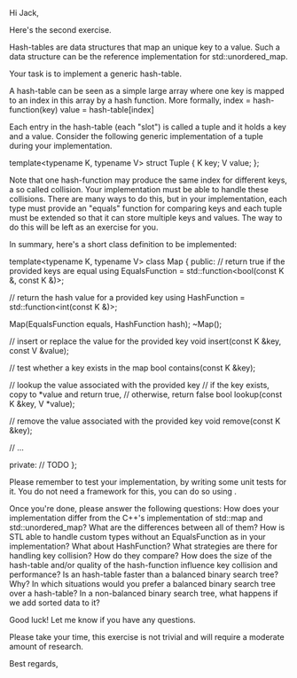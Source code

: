 Hi Jack,

Here's the second exercise.

Hash-tables are data structures that map an unique key to a value.
Such a data structure can be the reference implementation for std::unordered_map.

Your task is to implement a generic hash-table.

A hash-table can be seen as a simple large array where one key is mapped to an index in this array by a hash function.
More formally,
index = hash-function(key)
value = hash-table[index]

Each entry in the hash-table (each "slot") is called a tuple and it holds a key and a value.
Consider the following generic implementation of a tuple during your implementation.

template<typename K, typename V>
struct Tuple {
    K key;
    V value;
};

Note that one hash-function may produce the same index for different keys, a so called collision.
Your implementation must be able to handle these collisions. There are many ways to do this, but in your implementation, each type must provide an "equals" function for comparing keys and each tuple must be extended so that it can store multiple keys and values. The way to do this will be left as an exercise for you.

In summary, here's a short class definition to be implemented:

template<typename K, typename V>
class Map {
public:
  // return true if the provided keys are equal
  using EqualsFunction = std::function<bool(const K &, const K &)>;

  // return the hash value for a provided key
  using HashFunction = std::function<int(const K &)>;

  Map(EqualsFunction equals, HashFunction hash);
  ~Map();

  // insert or replace the value for the provided key
  void insert(const K &key, const V &value);

  // test whether a key exists in the map
  bool contains(const K &key);

  // lookup the value associated with the provided key
  // if the key exists, copy to *value and return true,
  // otherwise, return false
  bool lookup(const K &key, V *value);
  
  // remove the value associated with the provided key
  void remove(const K &key);

  // ...

private:
  // TODO
};

Please remember to test your implementation, by writing some unit tests for it.
You do not need a framework for this, you can do so using <cassert>.

Once you're done, please answer the following questions:
How does your implementation differ from the C++'s implementation of std::map and std::unordered_map? What are the differences between all of them?
How is STL able to handle custom types without an EqualsFunction as in your implementation? What about HashFunction?
What strategies are there for handling key collision? How do they compare?
How does the size of the hash-table and/or quality of the hash-function influence key collision and performance?
Is an hash-table faster than a balanced binary search tree? Why? In which situations would you prefer a balanced binary search tree over a hash-table?
In a non-balanced binary search tree, what happens if we add sorted data to it?

Good luck!
Let me know if you have any questions.

Please take your time, this exercise is not trivial and will require a moderate amount of research.

Best regards,
